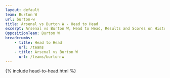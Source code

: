 ```yaml
---
layout: default
team: Burton W
url: burton-w
title: Arsenal vs Burton W - Head to Head
excerpt: Arsenal vs Burton W, Head to Head, Results and Scores on History of Arsenal Football Club
OppositionTeam: Burton W
breadcrumbs:
    - title: Head to Head
      url: /teams
    - title: Arsenal vs Burton W
      url: /teams/burton-w
---
```


{% include head-to-head.html %}